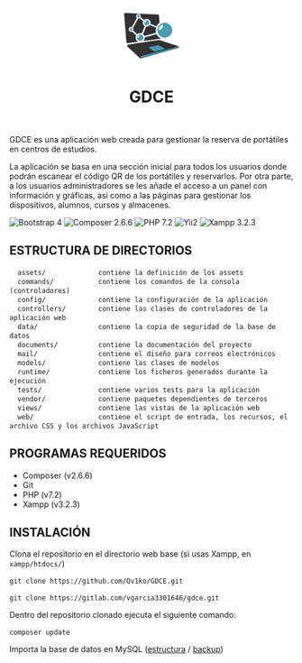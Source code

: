 <p align="center">
    <img src="./web/images/logo_lg.png" height="100px">
    <h1 align="center">GDCE</h1>
    <br>
</p>

GDCE es una aplicación web creada para gestionar la reserva de portátiles en centros de estudios.

La aplicación se basa en una sección inicial para todos los usuarios donde podrán escanear el código QR de los portátiles y reservarlos. Por otra parte, a los usuarios administradores se les añade el acceso a un panel con información y gráficas, así como a las páginas para gestionar los dispositivos, alumnos, cursos y almacenes.

![Bootstrap 4](https://img.shields.io/badge/Bootstrap_4-7952B3?style=for-the-badge&logo=bootstrap&logoColor=E3E3E3&labelColor=333333)
![Composer 2.6.6](https://img.shields.io/badge/Composer_2.6.6-885630?style=for-the-badge&logo=composer&logoColor=E3E3E3&labelColor=333333)
![PHP 7.2](https://img.shields.io/badge/PHP_7.2-777BB4?style=for-the-badge&logo=php&logoColor=E3E3E3&labelColor=333333)
![Yii2](https://img.shields.io/badge/Yii2-8ABC4B?style=for-the-badge&logo=yii2&logoColor=E3E3E3&labelColor=333333)
![Xampp 3.2.3](https://img.shields.io/badge/Xampp_3.2.3-FB7A24?style=for-the-badge&logo=xampp&logoColor=E3E3E3&labelColor=333333)

ESTRUCTURA DE DIRECTORIOS
-------------------

      assets/             contiene la definición de los assets
      commands/           contiene los comandos de la consola (controladores)
      config/             contiene la configuración de la aplicación
      controllers/        contiene las clases de controladores de la aplicación web
      data/               contiene la copia de seguridad de la base de datos
      documents/          contiene la documentación del proyecto
      mail/               contiene el diseño para correos electrónicos
      models/             contiene las clases de modelos
      runtime/            contiene los ficheros generados durante la ejecución
      tests/              contiene varios tests para la aplicación
      vendor/             contiene paquetes dependientes de terceros
      views/              contiene las vistas de la aplicación web
      web/                contiene el script de entrada, los recursos, el archivo CSS y los archivos JavaScript


PROGRAMAS REQUERIDOS
------------

- Composer (v2.6.6)
- Git
- PHP (v7.2)
- Xampp (v3.2.3)


INSTALACIÓN
------------

Clona el repositorio en el directorio web base (si usas Xampp, en `xampp/htdocs/`)

```
git clone https://github.com/Qv1ko/GDCE.git
```
```
git clone https://gitlab.com/vgarcia3301646/gdce.git
```

Dentro del repositorio clonado ejecuta el siguiente comando:
```
composer update
```

Importa la base de datos en MySQL ([estructura](/documents/implementation/estructura_bd.sql) / [backup](/data/backup.sql))
